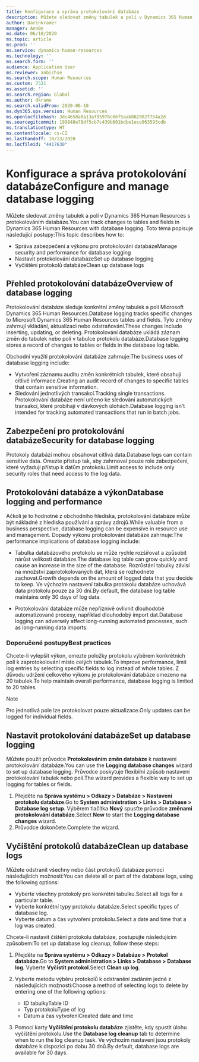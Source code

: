```yaml
---
title: Konfigurace a správa protokolování databáze
description: Můžete sledovat změny tabulek a polí v Dynamics 365 Human Resources s protokolováním databáze.
author: Darinkramer
manager: AnnBe
ms.date: 06/10/2020
ms.topic: article
ms.prod: ''
ms.service: dynamics-human-resources
ms.technology: ''
ms.search.form: ''
audience: Application User
ms.reviewer: anbichse
ms.search.scope: Human Resources
ms.custom: 7521
ms.assetid: ''
ms.search.region: Global
ms.author: dkrame
ms.search.validFrom: 2020-06-10
ms.dyn365.ops.version: Human Resources
ms.openlocfilehash: 3dc4658a0a13af95978c66f5aab882902f754a2d
ms.sourcegitcommit: 199848e78df5cb7c439b001bdbe1ece963593cdb
ms.translationtype: HT
ms.contentlocale: cs-CZ
ms.lasthandoff: 10/13/2020
ms.locfileid: "4417630"
---
```

# <a name="configure-and-manage-database-logging"></a><span data-ttu-id="14cc0-103">Konfigurace a správa protokolování databáze</span><span class="sxs-lookup"><span data-stu-id="14cc0-103">Configure and manage database logging</span></span>

<span data-ttu-id="14cc0-104">Můžete sledovat změny tabulek a polí v Dynamics 365 Human Resources s protokolováním databáze.</span><span class="sxs-lookup"><span data-stu-id="14cc0-104">You can track changes to tables and fields in Dynamics 365 Human Resources with database logging.</span></span> <span data-ttu-id="14cc0-105">Toto téma popisuje následující postupy:</span><span class="sxs-lookup"><span data-stu-id="14cc0-105">This topic describes how to:</span></span>

- <span data-ttu-id="14cc0-106">Správa zabezpečení a výkonu pro protokolování databáze</span><span class="sxs-lookup"><span data-stu-id="14cc0-106">Manage security and performance for database logging</span></span>
- <span data-ttu-id="14cc0-107">Nastavit protokolování databáze</span><span class="sxs-lookup"><span data-stu-id="14cc0-107">Set up database logging</span></span>
- <span data-ttu-id="14cc0-108">Vyčištění protokolů databáze</span><span class="sxs-lookup"><span data-stu-id="14cc0-108">Clean up database logs</span></span>

## <a name="overview-of-database-logging"></a><span data-ttu-id="14cc0-109">Přehled protokolování databáze</span><span class="sxs-lookup"><span data-stu-id="14cc0-109">Overview of database logging</span></span>

<span data-ttu-id="14cc0-110">Protokolování databáze sleduje konkrétní změny tabulek a polí Microsoft Dynamics 365 Human Resources.</span><span class="sxs-lookup"><span data-stu-id="14cc0-110">Database logging tracks specific changes to Microsoft Dynamics 365 Human Resources tables and fields.</span></span> <span data-ttu-id="14cc0-111">Tyto změny zahrnují vkládání, aktualizaci nebo odstraňování.</span><span class="sxs-lookup"><span data-stu-id="14cc0-111">These changes include inserting, updating, or deleting.</span></span> <span data-ttu-id="14cc0-112">Protokolování databáze ukládá záznam změn do tabulek nebo polí v tabulce protokolu databáze.</span><span class="sxs-lookup"><span data-stu-id="14cc0-112">Database logging stores a record of changes to tables or fields in the database log table.</span></span>

<span data-ttu-id="14cc0-113">Obchodní využití protokolování databáze zahrnuje:</span><span class="sxs-lookup"><span data-stu-id="14cc0-113">The business uses of database logging include:</span></span>

- <span data-ttu-id="14cc0-114">Vytvoření záznamu auditu změn konkrétních tabulek, které obsahují citlivé informace.</span><span class="sxs-lookup"><span data-stu-id="14cc0-114">Creating an audit record of changes to specific tables that contain sensitive information.</span></span>
- <span data-ttu-id="14cc0-115">Sledování jednotlivých transakcí.</span><span class="sxs-lookup"><span data-stu-id="14cc0-115">Tracking single transactions.</span></span> <span data-ttu-id="14cc0-116">Protokolování databáze není určeno ke sledování automatických transakcí, které probíhají v dávkových úlohách.</span><span class="sxs-lookup"><span data-stu-id="14cc0-116">Database logging isn't intended for tracking automated transactions that run in batch jobs.</span></span>

## <a name="security-for-database-logging"></a><span data-ttu-id="14cc0-117">Zabezpečení pro protokolování databáze</span><span class="sxs-lookup"><span data-stu-id="14cc0-117">Security for database logging</span></span>

<span data-ttu-id="14cc0-118">Protokoly databází mohou obsahovat citlivá data.</span><span class="sxs-lookup"><span data-stu-id="14cc0-118">Database logs can contain sensitive data.</span></span> <span data-ttu-id="14cc0-119">Omezte přístup tak, aby zahrnoval pouze role zabezpečení, které vyžadují přístup k datům protokolu.</span><span class="sxs-lookup"><span data-stu-id="14cc0-119">Limit access to include only security roles that need access to the log data.</span></span>

## <a name="database-logging-and-performance"></a><span data-ttu-id="14cc0-120">Protokolování databáze a výkon</span><span class="sxs-lookup"><span data-stu-id="14cc0-120">Database logging and performance</span></span>

<span data-ttu-id="14cc0-121">Ačkoli je to hodnotné z obchodního hlediska, protokolování databáze může být nákladné z hlediska používání a správy zdrojů.</span><span class="sxs-lookup"><span data-stu-id="14cc0-121">While valuable from a business perspective, database logging can be expensive in resource use and management.</span></span> <span data-ttu-id="14cc0-122">Dopady výkonu protokolování databáze zahrnuje:</span><span class="sxs-lookup"><span data-stu-id="14cc0-122">The performance implications of database logging include:</span></span>

- <span data-ttu-id="14cc0-123">Tabulka databázového protokolu se může rychle rozšiřovat a způsobit nárůst velikosti databáze.</span><span class="sxs-lookup"><span data-stu-id="14cc0-123">The database log table can grow quickly and cause an increase in the size of the database.</span></span> <span data-ttu-id="14cc0-124">Rozrůstání tabulky závisí na množství zaprotokolovaných dat, která se rozhodnete zachovat.</span><span class="sxs-lookup"><span data-stu-id="14cc0-124">Growth depends on the amount of logged data that you decide to keep.</span></span> <span data-ttu-id="14cc0-125">Ve výchozím nastavení tabulka protokolu databáze uchovává data protokolu pouze za 30 dní.</span><span class="sxs-lookup"><span data-stu-id="14cc0-125">By default, the database log table maintains only 30 days of log data.</span></span> 

- <span data-ttu-id="14cc0-126">Protokolování databáze může nepříznivě ovlivnit dlouhodobé automatizované procesy, například dlouhodobý import dat.</span><span class="sxs-lookup"><span data-stu-id="14cc0-126">Database logging can adversely affect long-running automated processes, such as long-running data imports.</span></span>

### <a name="best-practices"></a><span data-ttu-id="14cc0-127">Doporučené postupy</span><span class="sxs-lookup"><span data-stu-id="14cc0-127">Best practices</span></span>

<span data-ttu-id="14cc0-128">Chcete-li vylepšit výkon, omezte položky protokolu výběrem konkrétních polí k zaprotokolování místo celých tabulek.</span><span class="sxs-lookup"><span data-stu-id="14cc0-128">To improve performance, limit log entries by selecting specific fields to log instead of whole tables.</span></span> <span data-ttu-id="14cc0-129">Z důvodu udržení celkového výkonu je protokolování databáze omezeno na 20 tabulek.</span><span class="sxs-lookup"><span data-stu-id="14cc0-129">To help maintain overall performance, database logging is limited to 20 tables.</span></span>

> [!NOTE]
> <span data-ttu-id="14cc0-130">Pro jednotlivá pole lze protokolovat pouze aktualizace.</span><span class="sxs-lookup"><span data-stu-id="14cc0-130">Only updates can be logged for individual fields.</span></span>

## <a name="set-up-database-logging"></a><span data-ttu-id="14cc0-131">Nastavit protokolování databáze</span><span class="sxs-lookup"><span data-stu-id="14cc0-131">Set up database logging</span></span>

<span data-ttu-id="14cc0-132">Můžete použít průvodce **Protokolováním změn databáze** k nastavení protokolování databáze.</span><span class="sxs-lookup"><span data-stu-id="14cc0-132">You can use the **Logging database changes** wizard to set up database logging.</span></span> <span data-ttu-id="14cc0-133">Průvodce poskytuje flexibilní způsob nastavení protokolování tabulek nebo polí.</span><span class="sxs-lookup"><span data-stu-id="14cc0-133">The wizard provides a flexible way to set up logging for tables or fields.</span></span>

1. <span data-ttu-id="14cc0-134">Přejděte na **Správa systému > Odkazy > Databáze > Nastavení protokolu databáze**.</span><span class="sxs-lookup"><span data-stu-id="14cc0-134">Go to **System administration > Links > Database > Database log setup**.</span></span> <span data-ttu-id="14cc0-135">Výběrem tlačítka **Nový** spusťte průvodce **změnami protokolování databáze**.</span><span class="sxs-lookup"><span data-stu-id="14cc0-135">Select **New** to start the **Logging database changes** wizard.</span></span>
2. <span data-ttu-id="14cc0-136">Průvodce dokončete.</span><span class="sxs-lookup"><span data-stu-id="14cc0-136">Complete the wizard.</span></span>

## <a name="clean-up-database-logs"></a><span data-ttu-id="14cc0-137">Vyčištění protokolů databáze</span><span class="sxs-lookup"><span data-stu-id="14cc0-137">Clean up database logs</span></span>

<span data-ttu-id="14cc0-138">Můžete odstranit všechny nebo část protokolů databáze pomocí následujících možností:</span><span class="sxs-lookup"><span data-stu-id="14cc0-138">You can delete all or part of the database logs, using the following options:</span></span>

- <span data-ttu-id="14cc0-139">Vyberte všechny protokoly pro konkrétní tabulku.</span><span class="sxs-lookup"><span data-stu-id="14cc0-139">Select all logs for a particular table.</span></span>
- <span data-ttu-id="14cc0-140">Vyberte konkrétní typy protokolu databáze.</span><span class="sxs-lookup"><span data-stu-id="14cc0-140">Select specific types of database log.</span></span>
- <span data-ttu-id="14cc0-141">Vyberte datum a čas vytvoření protokolu.</span><span class="sxs-lookup"><span data-stu-id="14cc0-141">Select a date and time that a log was created.</span></span>

<span data-ttu-id="14cc0-142">Chcete-li nastavit čištění protokolu databáze, postupujte následujícím způsobem:</span><span class="sxs-lookup"><span data-stu-id="14cc0-142">To set up database log cleanup, follow these steps:</span></span> 

1. <span data-ttu-id="14cc0-143">Přejděte na **Správa systému > Odkazy > Databáze > Protokol databáze**.</span><span class="sxs-lookup"><span data-stu-id="14cc0-143">Go to **System administration > Links > Database > Database log**.</span></span> <span data-ttu-id="14cc0-144">Vyberte **Vyčistit protokol**.</span><span class="sxs-lookup"><span data-stu-id="14cc0-144">Select **Clean up log**.</span></span>

2. <span data-ttu-id="14cc0-145">Vyberte metodu výběru protokolů k odstranění zadáním jedné z následujících možností:</span><span class="sxs-lookup"><span data-stu-id="14cc0-145">Choose a method of selecting logs to delete by entering one of the following options:</span></span>

   - <span data-ttu-id="14cc0-146">ID tabulky</span><span class="sxs-lookup"><span data-stu-id="14cc0-146">Table ID</span></span>
   - <span data-ttu-id="14cc0-147">Typ protokolu</span><span class="sxs-lookup"><span data-stu-id="14cc0-147">Type of log</span></span>
   - <span data-ttu-id="14cc0-148">Datum a čas vytvoření</span><span class="sxs-lookup"><span data-stu-id="14cc0-148">Created date and time</span></span>

3. <span data-ttu-id="14cc0-149">Pomocí karty **Vyčištění protokolu databáze** zjistěte, kdy spustit úlohu vyčištění protokolu.</span><span class="sxs-lookup"><span data-stu-id="14cc0-149">Use the **Database log cleanup** tab to determine when to run the log cleanup task.</span></span> <span data-ttu-id="14cc0-150">Ve výchozím nastavení jsou protokoly databáze k dispozici po dobu 30 dnů.</span><span class="sxs-lookup"><span data-stu-id="14cc0-150">By default, database logs are available for 30 days.</span></span>
